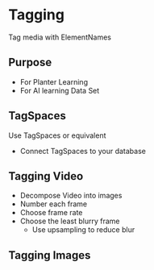 # Tagging

Tag media with ElementNames 

## Purpose

- For Planter Learning
- For AI learning Data Set

## TagSpaces

Use TagSpaces or equivalent
- Connect TagSpaces to your database

## Tagging Video

- Decompose Video into images
- Number each frame
- Choose frame rate
- Choose the least blurry frame
    - Use upsampling to reduce blur

## Tagging Images


